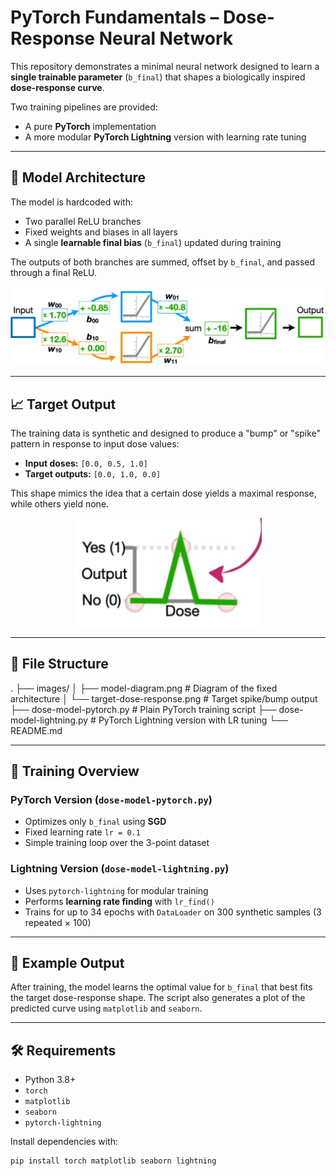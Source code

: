 # PyTorch Fundamentals – Dose-Response Neural Network

This repository demonstrates a minimal neural network designed to learn a **single trainable parameter** (`b_final`) that shapes a biologically inspired **dose-response curve**.

Two training pipelines are provided:
- A pure **PyTorch** implementation
- A more modular **PyTorch Lightning** version with learning rate tuning

---

## 🧠 Model Architecture

The model is hardcoded with:
- Two parallel ReLU branches
- Fixed weights and biases in all layers
- A single **learnable final bias** (`b_final`) updated during training

The outputs of both branches are summed, offset by `b_final`, and passed through a final ReLU.

<p align="center">
  <img src="images/model-diagram.png" width="800" alt="Model Diagram"/>
</p>

---

## 📈 Target Output

The training data is synthetic and designed to produce a "bump" or "spike" pattern in response to input dose values:

- **Input doses:** `[0.0, 0.5, 1.0]`
- **Target outputs:** `[0.0, 1.0, 0.0]`

This shape mimics the idea that a certain dose yields a maximal response, while others yield none.

<p align="center">
  <img src="images/target-dose-response.png" width="300" alt="Target Output Shape"/>
</p>

---

## 📂 File Structure
.
├── images/
│ ├── model-diagram.png # Diagram of the fixed architecture
│ └── target-dose-response.png # Target spike/bump output
├── dose-model-pytorch.py # Plain PyTorch training script
├── dose-model-lightning.py # PyTorch Lightning version with LR tuning
└── README.md

---

## 🚀 Training Overview

### PyTorch Version (`dose-model-pytorch.py`)
- Optimizes only `b_final` using **SGD**
- Fixed learning rate `lr = 0.1`
- Simple training loop over the 3-point dataset

### Lightning Version (`dose-model-lightning.py`)
- Uses `pytorch-lightning` for modular training
- Performs **learning rate finding** with `lr_find()`
- Trains for up to 34 epochs with `DataLoader` on 300 synthetic samples (3 repeated × 100)

---

## 🧪 Example Output

After training, the model learns the optimal value for `b_final` that best fits the target dose-response shape. The script also generates a plot of the predicted curve using `matplotlib` and `seaborn`.

---

## 🛠️ Requirements

- Python 3.8+
- `torch`
- `matplotlib`
- `seaborn`
- `pytorch-lightning`

Install dependencies with:

```bash
pip install torch matplotlib seaborn lightning

